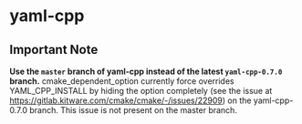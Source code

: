 # yaml-cpp

## Important Note

**Use the `master` branch of yaml-cpp instead of the latest `yaml-cpp-0.7.0` branch.**
cmake_dependent_option currently force overrides YAML_CPP_INSTALL by hiding the option
completely (see the issue at <https://gitlab.kitware.com/cmake/cmake/-/issues/22909>)
on the yaml-cpp-0.7.0 branch. This issue is not present on the master branch.
